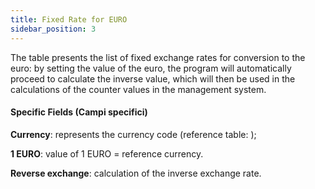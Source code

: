 ```yaml
---
title: Fixed Rate for EURO
sidebar_position: 3
---
```


The table presents the list of fixed exchange rates for conversion to the euro: by setting the value of the euro, the program will automatically proceed to calculate the inverse value, which will then be used in the calculations of the counter values in the management system.

#### Specific Fields (Campi specifici)

**Currency**: represents the currency code (reference table: );

**1 EURO**: value of 1 EURO = reference currency.

**Reverse exchange**: calculation of the inverse exchange rate.